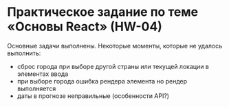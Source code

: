 # Практическое задание по теме «Основы React» (HW-04)
Основные задачи выполнены. Некоторые моменты, которые не удалось выполнить:
  - сброс города при выборе другой страны или текущей локации в элементах ввода
  - при выборе города ошибка рендера элемента но рендер выполняется
  - даты в прогнозе неправильные (особенности API?)
